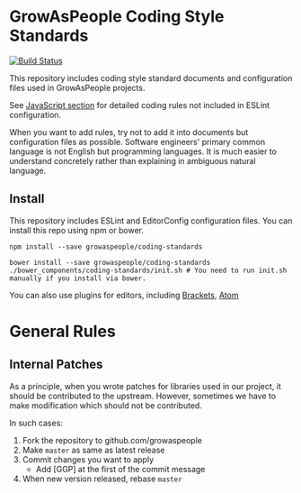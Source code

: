 GrowAsPeople Coding Style Standards
====================================

[![Build Status](https://travis-ci.org/growaspeople/coding-standards.svg?branch=master)](https://travis-ci.org/growaspeople/coding-standards)

This repository includes coding style standard documents and configuration files used in GrowAsPeople projects.

See [JavaScript section](https://github.com/growaspeople/coding-standards/tree/master/javascript) for detailed coding rules not included in ESLint configuration.

When you want to add rules, try not to add it into documents but configuration files as possible.
Software engineers' primary common language is not English but programming languages. It is much easier to understand concretely rather than explaining in ambiguous natural language.

Install
------
This repository includes ESLint and EditorConfig configuration files.
You can install this repo using npm or bower.

```shell
npm install --save growaspeople/coding-standards
```

```shell
bower install --save growaspeople/coding-standards
./bower_components/coding-standards/init.sh # You need to run init.sh manually if you install via bower.
```

You can also use plugins for editors, including [Brackets](https://github.com/zaggino/brackets-eslint), [Atom](https://atom.io/packages/linter-eslint)

General Rules
==============

Internal Patches
----------------
As a principle, when you wrote patches for libraries used in our project, it should be contributed to the upstream.
However, sometimes we have to make modification which should not be contributed.

In such cases:

1. Fork the repository to github.com/growaspeople
2. Make `master` as same as latest release
3. Commit changes you want to apply
    - Add [GGP] at the first of the commit message
4. When new version released, rebase `master`
